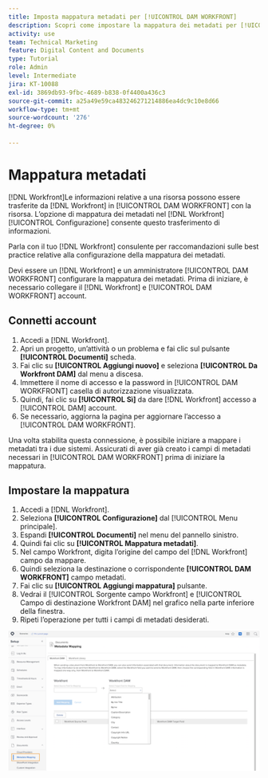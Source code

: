 ```yaml
---
title: Imposta mappatura metadati per [!UICONTROL DAM WORKFRONT]
description: Scopri come impostare la mappatura dei metadati per [!UICONTROL DAM WORKFRONT].
activity: use
team: Technical Marketing
feature: Digital Content and Documents
type: Tutorial
role: Admin
level: Intermediate
jira: KT-10088
exl-id: 3869db93-9fbc-4689-b838-0f4400a436c3
source-git-commit: a25a49e59ca483246271214886ea4dc9c10e8d66
workflow-type: tm+mt
source-wordcount: '276'
ht-degree: 0%

---
```


# Mappatura metadati

[!DNL Workfront]Le informazioni relative a una risorsa possono essere trasferite da [!DNL Workfront] in [!UICONTROL DAM WORKFRONT] con la risorsa. L’opzione di mappatura dei metadati nel [!DNL Workfront] [!UICONTROL Configurazione] consente questo trasferimento di informazioni.

Parla con il tuo [!DNL Workfront] consulente per raccomandazioni sulle best practice relative alla configurazione della mappatura dei metadati.

Devi essere un [!DNL Workfront] e un amministratore [!UICONTROL DAM WORKFRONT] configurare la mappatura dei metadati. Prima di iniziare, è necessario collegare il [!DNL Workfront] e [!UICONTROL DAM WORKFRONT] account.

## Connetti account

1. Accedi a [!DNL Workfront].
1. Apri un progetto, un’attività o un problema e fai clic sul pulsante **[!UICONTROL Documenti]** scheda.
1. Fai clic su **[!UICONTROL Aggiungi nuovo]** e seleziona **[!UICONTROL Da Workfront DAM]** dal menu a discesa.
1. Immettere il nome di accesso e la password in [!UICONTROL DAM WORKFRONT] casella di autorizzazione visualizzata.
1. Quindi, fai clic su **[!UICONTROL Sì]** da dare [!DNL Workfront] accesso a [!UICONTROL DAM] account.
1. Se necessario, aggiorna la pagina per aggiornare l’accesso a [!UICONTROL DAM WORKFRONT].

Una volta stabilita questa connessione, è possibile iniziare a mappare i metadati tra i due sistemi. Assicurati di aver già creato i campi di metadati necessari in [!UICONTROL DAM WORKFRONT] prima di iniziare la mappatura.

## Impostare la mappatura

1. Accedi a [!DNL Workfront].
1. Seleziona **[!UICONTROL Configurazione]** dal [!UICONTROL Menu principale].
1. Espandi **[!UICONTROL Documenti]** nel menu del pannello sinistro.
1. Quindi fai clic su **[!UICONTROL Mappatura metadati]**.
1. Nel campo Workfront, digita l’origine del campo del [!DNL Workfront] campo da mappare.
1. Quindi seleziona la destinazione o corrispondente **[!UICONTROL DAM WORKFRONT]** campo metadati.
1. Fai clic su **[!UICONTROL Aggiungi mappatura]** pulsante.
1. Vedrai il [!UICONTROL Sorgente campo Workfront] e [!UICONTROL Campo di destinazione Workfront DAM] nel grafico nella parte inferiore della finestra.
1. Ripeti l’operazione per tutti i campi di metadati desiderati.

![Schermata del [!UICONTROL Mappatura metadati] screen in [!DNL Workfront]](assets/01-metadata-mapping.png)
